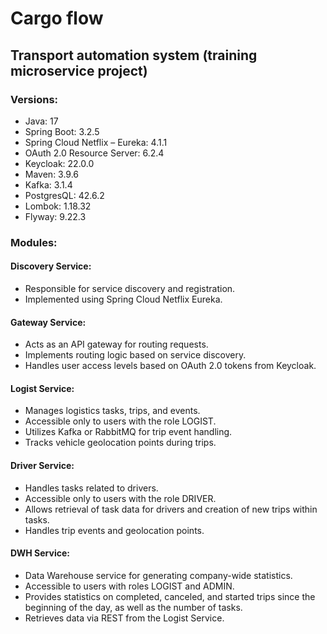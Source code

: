 # Cargo flow

## Transport automation system (training microservice project)

### Versions:

- Java: 17</br>
- Spring Boot: 3.2.5</br>
- Spring Cloud Netflix – Eureka: 4.1.1</br>
- OAuth 2.0 Resource Server: 6.2.4</br>
- Keycloak: 22.0.0</br>
- Maven: 3.9.6</br>
- Kafka: 3.1.4</br>
- PostgresQL: 42.6.2</br>
- Lombok: 1.18.32</br>
- Flyway: 9.22.3</br>

### Modules:

#### Discovery Service:

- Responsible for service discovery and registration.
- Implemented using Spring Cloud Netflix Eureka.

#### Gateway Service:

- Acts as an API gateway for routing requests.
- Implements routing logic based on service discovery.
- Handles user access levels based on OAuth 2.0 tokens from Keycloak.

#### Logist Service:

- Manages logistics tasks, trips, and events.
- Accessible only to users with the role LOGIST.
- Utilizes Kafka or RabbitMQ for trip event handling.
- Tracks vehicle geolocation points during trips.

#### Driver Service:

- Handles tasks related to drivers.
- Accessible only to users with the role DRIVER.
- Allows retrieval of task data for drivers and creation of new trips within tasks.
- Handles trip events and geolocation points.

#### DWH Service:

- Data Warehouse service for generating company-wide statistics.
- Accessible to users with roles LOGIST and ADMIN.
- Provides statistics on completed, canceled, and started trips since the beginning of the day, as
  well as the number of tasks.
- Retrieves data via REST from the Logist Service.